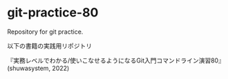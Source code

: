 # git-practice-80
Repository for git practice.

以下の書籍の実践用リポジトリ

『実務レベルでわかる/使いこなせるようになるGit入門コマンドライン演習80』(shuwasystem, 2022)